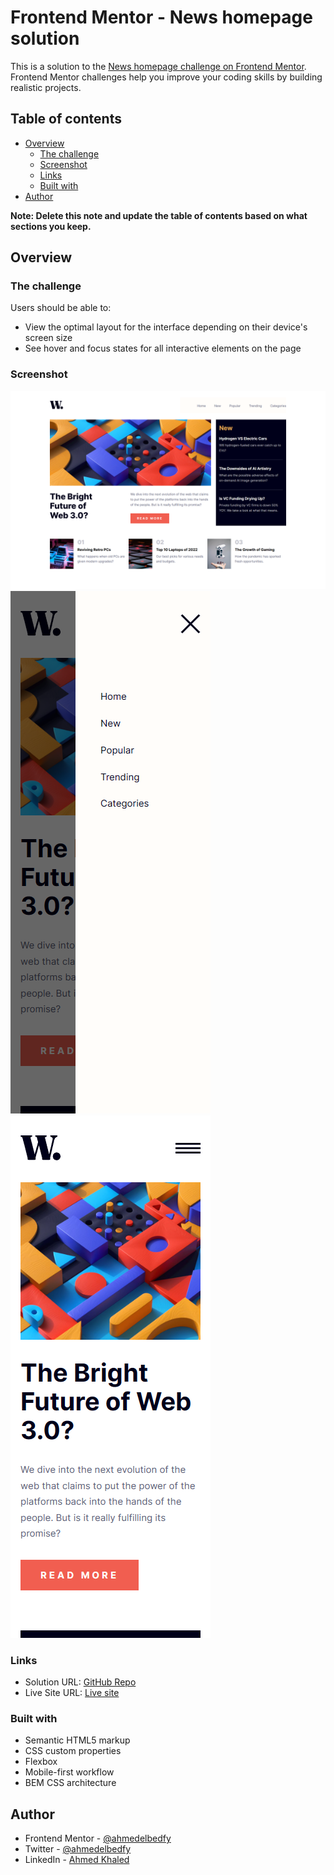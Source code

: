 # Frontend Mentor - News homepage solution

This is a solution to the [News homepage challenge on Frontend Mentor](https://www.frontendmentor.io/challenges/news-homepage-H6SWTa1MFl). Frontend Mentor challenges help you improve your coding skills by building realistic projects.

## Table of contents

- [Overview](#overview)
  - [The challenge](#the-challenge)
  - [Screenshot](#screenshot)
  - [Links](#links)
  - [Built with](#built-with)
- [Author](#author)

**Note: Delete this note and update the table of contents based on what sections you keep.**

## Overview

### The challenge

Users should be able to:

- View the optimal layout for the interface depending on their device's screen size
- See hover and focus states for all interactive elements on the page

### Screenshot

![Desktop Version](<assets/solution-screen-shoot/s1%20(1).png>)
![Mobile version](assets/solution-screen-shoot/s3.png)![Mobile version 2](assets/solution-screen-shoot/s4.png)

### Links

- Solution URL: [GitHub Repo](https://github.com/AhmedElbedfy/Frontend-Mentor/tree/main/news-homepage-main)
- Live Site URL: [Live site](https://ahmedelbedfy.github.io/Frontend-Mentor/news-homepage-main/)

### Built with

- Semantic HTML5 markup
- CSS custom properties
- Flexbox
- Mobile-first workflow
- BEM CSS architecture

## Author

- Frontend Mentor - [@ahmedelbedfy](https://www.frontendmentor.io/profile/ahmedelbedfy)
- Twitter - [@ahmedelbedfy](https://www.twitter.com/ahmedelbedfy)
- LinkedIn - [Ahmed Khaled](https://www.linkedin.com/in/ahmedelbedfy/)
